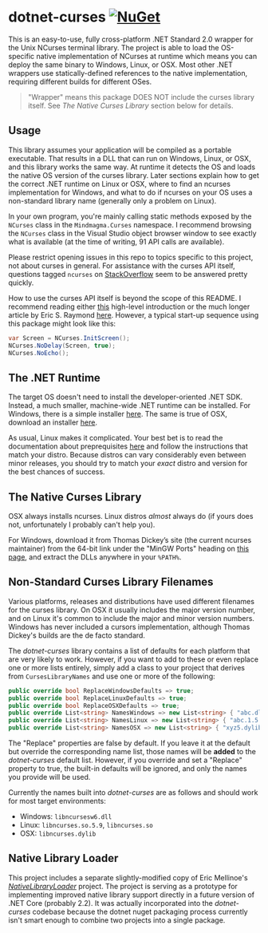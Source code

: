 # dotnet-curses [![NuGet](https://img.shields.io/nuget/v/dotnet-curses.svg)](https://nuget.org/packages/dotnet-curses)
This is an easy-to-use, fully cross-platform .NET Standard 2.0 wrapper for the Unix NCurses terminal library. The project is able to load the OS-specific native implementation of NCurses at runtime which means you can deploy the same binary to Windows, Linux, or OSX. Most other .NET wrappers use statically-defined references to the native implementation, requiring different builds for different OSes.

> "Wrapper" means this package DOES NOT include the curses library itself. See _The Native Curses Library_ section below for details.

## Usage
This library assumes your application will be compiled as a portable executable. That results in a DLL that can run on Windows, Linux, or OSX, and this library works the same way. At runtime it detects the OS and loads the native OS version of the curses library. Later sections explain how to get the correct .NET runtime on Linux or OSX, where to find an ncurses implementation for Windows, and what to do if ncurses on your OS uses a non-standard library name (generally only a problem on Linux).

In your own program, you're mainly calling static methods exposed by the `NCurses` class in the `Mindmagma.Curses` namespace. I recommend browsing the `NCurses` class in the Visual Studio object browser window to see exactly what is available (at the time of writing, 91 API calls are available).

Please restrict opening issues in this repo to topics specific to this project, not about curses in general. For assistance with the curses API itself, questions tagged `ncurses` on [StackOverflow](https://stackoverflow.com/questions/tagged/ncurses) seem to be answered pretty quickly. 

How to use the curses API itself is beyond the scope of this README. I recommend reading either [this](http://www.ibiblio.org/pub/Linux/docs/HOWTO/other-formats/html_single/NCURSES-Programming-HOWTO.html) high-level introduction or the much longer article by Eric S. Raymond [here](https://invisible-island.net/ncurses/ncurses-intro.html). However, a typical start-up sequence using this package might look like this:

```csharp
var Screen = NCurses.InitScreen();
NCurses.NoDelay(Screen, true);
NCurses.NoEcho();
```

## The .NET Runtime
The target OS doesn't need to install the developer-oriented .NET SDK. Instead, a much smaller, machine-wide .NET runtime can be installed. For Windows, there is a simple installer [here](https://www.microsoft.com/net/download?initial-os=windows). The same is true of OSX, download an installer [here](https://www.microsoft.com/net/download?initial-os=macos).

As usual, Linux makes it complicated. Your best bet is to read the documentation about preprequisites [here](https://docs.microsoft.com/en-us/dotnet/core/linux-prerequisites?tabs=netcore2x) and follow the instructions that match your distro. Because distros can vary considerably even between minor releases, you should try to match your _exact_ distro and version for the best chances of success.

## The Native Curses Library
OSX always installs ncurses. Linux distros _almost_ always do (if yours does not, unfortunately I probably can't help you).

For Windows, download it from Thomas Dickey’s site (the current ncurses maintainer) from the 64-bit link under the "MinGW Ports" heading on [this page](https://invisible-island.net/ncurses/#download_mingw), and extract the DLLs anywhere in your `%PATH%`.

## Non-Standard Curses Library Filenames
Various platforms, releases and distributions have used different filenames for the curses library. On OSX it usually includes the major version number, and on Linux it's common to include the major and minor version numbers. Windows has never included a cursors implementation, although Thomas Dickey's builds are the de facto standard.

The _dotnet-curses_ library contains a list of defaults for each platform that are very likely to work. However, if you want to add to these or even replace one or more lists entirely, simply add a class to your project that derives from `CursesLibraryNames` and use one or more of the following:

```csharp
public override bool ReplaceWindowsDefaults => true;
public override bool ReplaceLinuxDefaults => true;
public override bool ReplaceOSXDefaults => true;
public override List<string> NamesWindows => new List<string> { "abc.dll", "xyz.dll" };
public override List<string> NamesLinux => new List<string> { "abc.1.5.so", "abc.so" };
public override List<string> NamesOSX => new List<string> { "xyz5.dylib", "xyz.dylib" };
```

The "Replace" properties are false by default. If you leave it at the default but override the corresponding name list, those names will be **added** to the _dotnet-curses_ default list. However, if you override and set a "Replace" property to true, the built-in defaults will be ignored, and only the names you provide will be used.

Currently the names built into _dotnet-curses_ are as follows and should work for most target environments:

- Windows: `libncursesw6.dll`
- Linux: `libncurses.so.5.9`, `libncurses.so`
- OSX: `libncurses.dylib`

## Native Library Loader
This project includes a separate slightly-modified copy of Eric Mellinoe's [_NativeLibraryLoader_](https://github.com/mellinoe/nativelibraryloader/) project. The project is serving as a prototype for implementing improved native library support directly in a future version of .NET Core (probably 2.2). It was actually incorporated into the _dotnet-curses_ codebase because the dotnet nuget packaging process currently isn't smart enough to combine two projects into a single package.
